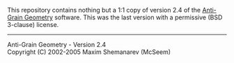 This repository contains nothing but a 1:1 copy of version 2.4 of the [Anti-Grain Geometry](http://www.antigrain.com/) software. This was the last version with a permissive (BSD 3-clause) license.

---

Anti-Grain Geometry - Version 2.4 <br>
Copyright (C) 2002-2005 Maxim Shemanarev (McSeem) 
